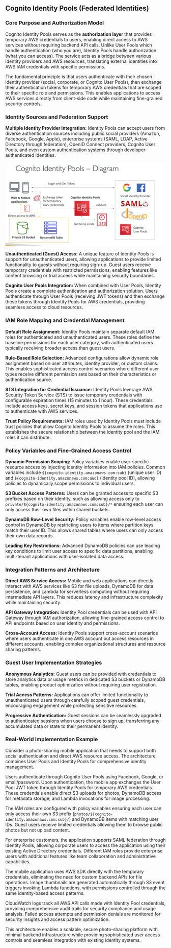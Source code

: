 ## Cognito Identity Pools (Federated Identities)

### Core Purpose and Authorization Model

Cognito Identity Pools serves as the **authorization layer** that provides temporary AWS credentials to users, enabling direct access to AWS services without requiring backend API calls. Unlike User Pools which handle authentication (who you are), Identity Pools handle authorization (what you can access). The service acts as a bridge between various identity providers and AWS resources, translating external identities into AWS IAM credentials with specific permissions.

The fundamental principle is that users authenticate with their chosen identity provider (social, corporate, or Cognito User Pools), then exchange their authentication tokens for temporary AWS credentials that are scoped to their specific role and permissions. This enables applications to access AWS services directly from client-side code while maintaining fine-grained security controls.

### Identity Sources and Federation Support

**Multiple Identity Provider Integration:**
Identity Pools can accept users from diverse authentication sources including public social providers (Amazon, Facebook, Google, Apple), enterprise systems (SAML, LDAP, Active Directory through federation), OpenID Connect providers, Cognito User Pools, and even custom authentication systems through developer-authenticated identities.

![](./resource/image_4.png)

**Unauthenticated (Guest) Access:**
A unique feature of Identity Pools is support for unauthenticated users, allowing applications to provide limited functionality to guests without requiring sign-up. Guest users receive temporary credentials with restricted permissions, enabling features like content browsing or trial access while maintaining security boundaries.

**Cognito User Pools Integration:**
When combined with User Pools, Identity Pools create a complete authentication and authorization solution. Users authenticate through User Pools (receiving JWT tokens) and then exchange these tokens through Identity Pools for AWS credentials, providing seamless access to cloud resources.

### IAM Role Mapping and Credential Management

**Default Role Assignment:**
Identity Pools maintain separate default IAM roles for authenticated and unauthenticated users. These roles define the baseline permissions for each user category, with authenticated users typically receiving broader access than guest users.

**Rule-Based Role Selection:**
Advanced configurations allow dynamic role assignment based on user attributes, identity provider, or custom claims. This enables sophisticated access control scenarios where different user types receive different permission sets based on their characteristics or authentication source.

**STS Integration for Credential Issuance:**
Identity Pools leverage AWS Security Token Service (STS) to issue temporary credentials with configurable expiration times (15 minutes to 1 hour). These credentials include access keys, secret keys, and session tokens that applications use to authenticate with AWS services.

**Trust Policy Requirements:**
IAM roles used by Identity Pools must include trust policies that allow Cognito Identity Pools to assume the roles. This establishes the secure relationship between the identity pool and the IAM roles it can distribute.

### Policy Variables and Fine-Grained Access Control

**Dynamic Permission Scoping:**
Policy variables enable user-specific resource access by injecting identity information into IAM policies. Common variables include `${cognito-identity.amazonaws.com:sub}` (unique user ID) and `${cognito-identity.amazonaws.com:aud}` (identity pool ID), allowing policies to dynamically scope permissions to individual users.

**S3 Bucket Access Patterns:**
Users can be granted access to specific S3 prefixes based on their identity, such as allowing access only to `private/${cognito-identity.amazonaws.com:sub}/*` ensuring each user can only access their own files within shared buckets.

**DynamoDB Row-Level Security:**
Policy variables enable row-level access control in DynamoDB by restricting users to items where partition keys match their user ID. This allows shared tables where users can only access their own data records.

**Leading Key Restrictions:**
Advanced DynamoDB policies can use leading key conditions to limit user access to specific data partitions, enabling multi-tenant applications with user-isolated data access.

### Integration Patterns and Architecture

**Direct AWS Service Access:**
Mobile and web applications can directly interact with AWS services like S3 for file uploads, DynamoDB for data persistence, and Lambda for serverless computing without requiring intermediate API layers. This reduces latency and infrastructure complexity while maintaining security.

**API Gateway Integration:**
Identity Pool credentials can be used with API Gateway through IAM authorization, allowing fine-grained access control to API endpoints based on user identity and permissions.

**Cross-Account Access:**
Identity Pools support cross-account scenarios where users authenticate in one AWS account but access resources in different accounts, enabling complex organizational structures and resource sharing patterns.

### Guest User Implementation Strategies

**Anonymous Analytics:**
Guest users can be provided with credentials to store analytics data or usage metrics in dedicated S3 buckets or DynamoDB tables, enabling product optimization without requiring user registration.

**Trial Access Patterns:**
Applications can offer limited functionality to unauthenticated users through carefully scoped guest credentials, encouraging engagement while protecting sensitive resources.

**Progressive Authentication:**
Guest sessions can be seamlessly upgraded to authenticated sessions when users choose to sign up, transferring any accumulated data or state to their permanent identity.

### Real-World Implementation Example

Consider a photo-sharing mobile application that needs to support both social authentication and direct AWS resource access. The architecture combines User Pools and Identity Pools for comprehensive identity management.

Users authenticate through Cognito User Pools using Facebook, Google, or email/password. Upon authentication, the mobile app exchanges the User Pool JWT token through Identity Pools for temporary AWS credentials. These credentials enable direct S3 uploads for photos, DynamoDB access for metadata storage, and Lambda invocations for image processing.

The IAM roles are configured with policy variables ensuring each user can only access their own S3 prefix (`photos/${cognito-identity.amazonaws.com:sub}/`) and DynamoDB items with matching user IDs. Guest users receive limited credentials allowing them to browse public photos but not upload content.

For enterprise customers, the application supports SAML federation through Identity Pools, allowing corporate users to access the application using their existing Active Directory credentials. Different IAM roles provide enterprise users with additional features like team collaboration and administrative capabilities.

The mobile application uses AWS SDK directly with the temporary credentials, eliminating the need for custom backend APIs for file operations. Image thumbnails are generated automatically through S3 event triggers invoking Lambda functions, with permissions controlled through the same identity-based access patterns.

CloudWatch logs track all AWS API calls made with Identity Pool credentials, providing comprehensive audit trails for security compliance and usage analysis. Failed access attempts and permission denials are monitored for security insights and access pattern optimization.

This architecture enables a scalable, secure photo-sharing platform with minimal backend infrastructure while providing sophisticated user access controls and seamless integration with existing identity systems.